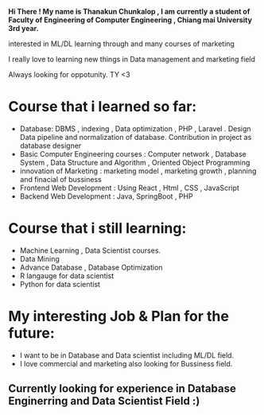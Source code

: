 
  **Hi There ! My name is Thanakun Chunkalop , I am currently a student of Faculty of Engineering of Computer Engineering , Chiang mai University 3rd year.**
  
  interested in ML/DL learning through and many courses of marketing
  
  I really love to learning new things in Data management and marketing field 
  
  Always looking for oppotunity. TY <3

# Course that i learned so far:
  - Database: DBMS , indexing , Data optimization , PHP , Laravel . Design Data pipeline and normalization of database. Contribution in project as database designer
  - Basic Computer Engineering courses : Computer network , Database System , Data Structure and Algorithm , Oriented Object Programming 
  - innovation of Marketing : marketing model , marketing growth , planning and finacial of bussiness 
  - Frontend Web Development : Using React , Html , CSS , JavaScript 
  - Backend Web Development : Java, SpringBoot , PHP
 
# Course that i still learning:
  - Machine Learning , Data Scientist courses.
  - Data Mining
  - Advance Database , Database Optimization
  - R langauge for data scientist
  - Python for data scientist
  
# My interesting Job & Plan for the future:
  - I want to be in Database and Data scientist including ML/DL field.
  - I love commercial and marketing also looking for Bussiness field.


## Currently looking for experience in Database Enginerring and Data Scientist Field :)
